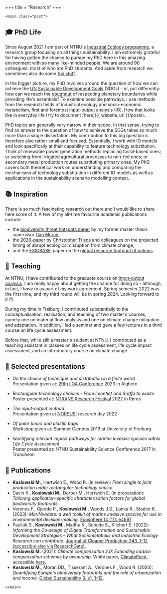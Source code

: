 +++
title = "Research"
+++

~~~
<main class="post">
~~~

## &#127891; PhD Life
Since August 2021 I am part of NTNU's [Industrial Ecology programme](https://www.ntnu.edu/indecol), a research group focusing on all things sustainability. I am extremely grateful for having gotten the chance to pursue my PhD here in this amazing environment with so many like-minded people. We are around 90 colleagues, most of who are PhD students. And aside from research we sometimes also do some [fun stuff](https://www.instagram.com/p/CTmCOHDIRBa/).

In the bigger picture, my PhD revolves around the question of how we can achieve the [UN Sustainable Development Goals](https://sdgs.un.org/goals) (SDGs) - or, put differently: how can we reach the [doughnut](https://www.youtube.com/watch?v=Rhcrbcg8HBw&ab_channel=TED) of respecting planetary boundaries while providing life's essentials? To examine possible pathways, I use methods from the research fields of industrial ecology and socio-economic metabolism, first and foremost input-output analysis (IO). How that looks like in everyday life I try to document [here]({{ website_url }}/posts).

PhD topics are generally very narrow in their scope. In that sense, trying to find an answer to the question of how to achieve the SDGs takes so much more than a single dissertation. My contribution to this big question is therefore also rather small and focused. Essentially, I work with IO models and look specifically at their capability to feature technology substitution. Think of renewable power generation methods replacing fossil-based ones; or switching from irrigated agricultural processes to rain-fed ones; or secondary metal production routes substituting primary ones. My PhD covers both theoretical work on understanding and comparing the mechanisms of technology substitution in different IO models as well as applications in the sustainability scenario modelling context.

## &#128218; Inspiration
There is so much fascinating research out there and I would like to share here some of it. A few of my all-time favourite academic publications include:
- the [biodiversity threat hotspots paper](https://folk.ntnu.no/daniemor/pdf/MoranKanemoto2017_SpatialFootprintBiodiv.pdf) by my former master thesis supervisor [Dan Moran](https://folk.ntnu.no/daniemor/),
- the [2020-paper](https://doi.org/10.1038/s41586-020-2189-9) by [Christopher Trisos](https://climaterisklab.com/team/) and colleagues on the projected timing of abrupt ecological disruption from climate change,
- and the [EXIOBASE](https://exiobase.eu/)-paper on the [global resource footprint of nations](https://www.academia.edu/9111627/The_Global_Resource_Footprint_of_Nations_Carbon_water_land_and_materials_embodied_in_trade_and_final_consumption).

## &#127890; Teaching
At NTNU, I have contributed to the graduate course on [input-output analysis](https://www.ntnu.edu/studies/courses/TEP4222). I am really happy about getting the chance for doing so - although, in fact, I *have to* as part of my work agreement. Spring semester 2022 was the first time, and my third round will be in spring 2024. Looking forward to it &#128579;

During my time in Freiburg, I contributed substantially to the conceptualisation, realisation, and teaching of two master’s courses, namely one on material flow analysis and one on climate change mitigation and adaptation. In addition, I led a seminar and gave a few lectures in a third course on life cycle assessment.

Before that, while still a master's student at NTNU, I contributed as a teaching assistant in classes on life cycle assessment, life cycle impact assessment, and an introductory course on climate change.

## &#128172; Selected presentations
- *On the choice of technique and distribution in a finite world*\
    Presentation given at: [29th IIOA Conference](https://www.iioa.org/conferences/29th/conference.html) 2023 in Alghero

- *Rectangular technology choices - From Leontief and Sraffa to waste*\
    Poster presented at: [NTRANS Research Festival](https://www.ntnu.no/ntrans/ntrans-festivalen) 2022 in Røros

- *The input-output method*\
    Presentation given at [NORSUS'](https://norsus.no/en/) research day 2022

- *Of polar bears and plastic bags*\
    Workshop given at: Summer Campus 2019 at University of Freiburg

- *Identifying relevant impact pathways for marine invasive species within Life Cycle Assessment*\
    Poster presented at: NTNU Sustainability Science Conference 2017 in Trondheim


## &#128221; Publications
- **Koslowski M.**, Hertwich E., Wood R. (in review): *From single to joint production under rectangular technology choice.*
- Davin K., **Koslowski M.**, Dorber M., Hertwich E. (in preparation): *Tailoring application-specific characterisation factors for global biodiversity footprints.*
- Verones F., Gjedde P., **Koslowski M.**, Woods J.S., Lonka R., Stadler K. (2023): *MarINvaders: a web toolkit of marine invasive species for use in environmental decision-making.* [Ecosphere 14 (11): e4697](https://doi.org/10.1002/ecs2.4697).
- Pauliuk S., **Koslowski M.**, Madhu K., Schulte S., Kilchert S. (2022): *Informing the Co‑design of Digital Transformation and Sustainable Development Strategies – What Sociometabolic and Industrial Ecology Research can contribute.* [Journal of Cleaner Production 343, 1-12](https://doi.org/10.1016/j.jclepro.2022.130997) [(accessible also via ResearchGate)](https://www.researchgate.net/publication/358745129_Co-design_of_digital_transformation_and_sustainable_development_strategies_-_What_socio-metabolic_and_industrial_ecology_research_can_contribute).
- **Koslowski M.** (2021): *Climate compensation 2.0: Extending carbon compensation schemes by ownership.* White paper, [ClimatePoint](https://en.climatepoint.com/), accessible [here](https://github.com/maximikos/climatepoint).
- **Koslowski M.**, Moran DD., Tisserant A., Verones F., Wood R. (2020): *Quantifying Europe's biodiversity footprints and the role of urbanization and income.* [Global Sustainability 3, e1, 1–12](https://doi.org/10.1017/sus.2019.23).

~~~
</main>
~~~
